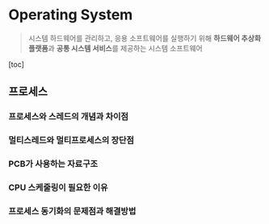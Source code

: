 # Operating System

> 시스템 하드웨어를 관리하고, 응용 소프트웨어를 실행하기 위해 **하드웨어 추상화 플랫폼**과 **공통 시스템 서비스**를 제공하는 시스템 소프트웨어

[toc]

## 프로세스

### 프로세스와 스레드의 개념과 차이점

### 멀티스레드와 멀티프로세스의 장단점

### PCB가 사용하는 자료구조

### CPU 스케줄링이 필요한 이유

### 프로세스 동기화의 문제점과 해결방법



